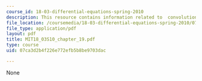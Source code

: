 ```yaml
---
course_id: 18-03-differential-equations-spring-2010
description: This resource contains information related to  convolution.
file_location: /coursemedia/18-03-differential-equations-spring-2010/07ca3d2b4f226e772efb5b8be9703dac_MIT18_03S10_chapter_19.pdf
file_type: application/pdf
layout: pdf
title: MIT18_03S10_chapter_19.pdf
type: course
uid: 07ca3d2b4f226e772efb5b8be9703dac

---
```

None